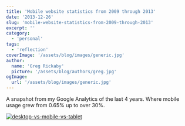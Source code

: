 ```yaml
---
title: 'Mobile website statistics from 2009 through 2013'
date: '2013-12-26'
slug: 'mobile-website-statistics-from-2009-through-2013'
excerpt: ''
category:
  - 'personal'
tags:
  - 'reflection'
coverImage: '/assets/blog/images/generic.jpg'
author:
  name: 'Greg Rickaby'
  picture: '/assets/blog/authors/greg.jpg'
ogImage:
  url: '/assets/blog/images/generic.jpg'
---
```


A snapshot from my Google Analytics of the last 4 years. Where mobile usage grew from 0.65% up to over 30%.

[![desktop-vs-mobile-vs-tablet](images/desktop-vs-mobile-vs-tablet.png)](https://gregrickaby.com/wp-content/uploads/2013/12/desktop-vs-mobile-vs-tablet.png)
